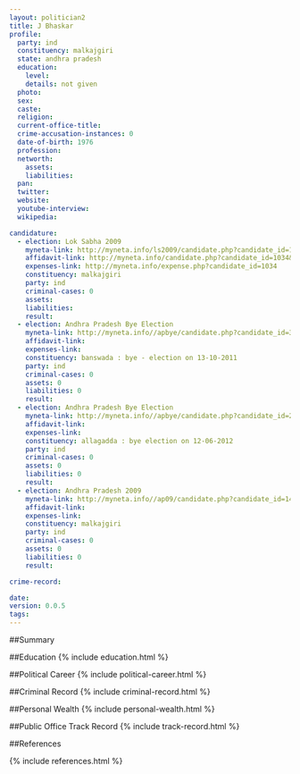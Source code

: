 ```yaml
---
layout: politician2
title: J Bhaskar
profile: 
  party: ind
  constituency: malkajgiri
  state: andhra pradesh
  education: 
    level: 
    details: not given
  photo: 
  sex: 
  caste: 
  religion: 
  current-office-title: 
  crime-accusation-instances: 0
  date-of-birth: 1976
  profession: 
  networth: 
    assets: 
    liabilities: 
  pan: 
  twitter: 
  website: 
  youtube-interview: 
  wikipedia: 

candidature: 
  - election: Lok Sabha 2009
    myneta-link: http://myneta.info/ls2009/candidate.php?candidate_id=1034
    affidavit-link: http://myneta.info/candidate.php?candidate_id=1034&scan=original
    expenses-link: http://myneta.info/expense.php?candidate_id=1034
    constituency: malkajgiri 
    party: ind
    criminal-cases: 0
    assets: 
    liabilities: 
    result:  
  - election: Andhra Pradesh Bye Election
    myneta-link: http://myneta.info//apbye/candidate.php?candidate_id=39
    affidavit-link: 
    expenses-link: 
    constituency: banswada : bye - election on 13-10-2011 
    party: ind
    criminal-cases: 0
    assets: 0
    liabilities: 0
    result:  
  - election: Andhra Pradesh Bye Election
    myneta-link: http://myneta.info//apbye/candidate.php?candidate_id=244
    affidavit-link: 
    expenses-link: 
    constituency: allagadda : bye election on 12-06-2012 
    party: ind
    criminal-cases: 0
    assets: 0
    liabilities: 0
    result:  
  - election: Andhra Pradesh 2009
    myneta-link: http://myneta.info//ap09/candidate.php?candidate_id=1447
    affidavit-link: 
    expenses-link: 
    constituency: malkajgiri 
    party: ind
    criminal-cases: 0
    assets: 0
    liabilities: 0
    result:  

crime-record: 

date: 
version: 0.0.5
tags: 
---
```

##Summary


##Education
{% include education.html %}


##Political Career
{% include political-career.html %}


##Criminal Record
{% include criminal-record.html %}


##Personal Wealth
{% include personal-wealth.html %}


##Public Office Track Record
{% include track-record.html %}


##References


{% include references.html %}